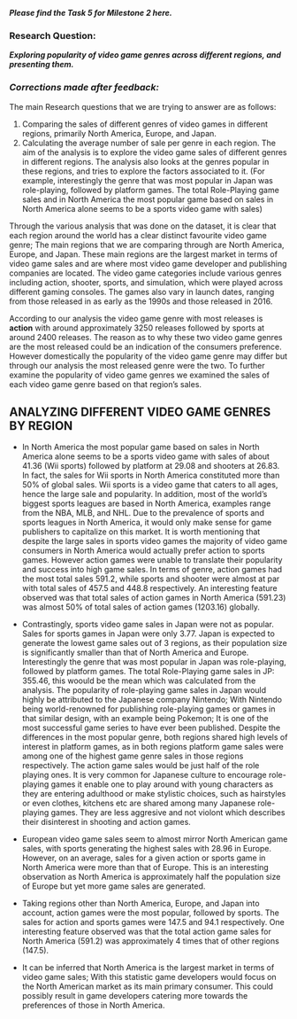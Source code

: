 ***Please find the Task 5 for Milestone 2 here.***

### Research Question: ###
***Exploring popularity of video game genres across different regions, and presenting them.***
### ***Corrections made after feedback:*** ###
The main Research questions that we are trying to answer are as follows:
1) Comparing the sales of different genres of video games in different regions, primarily North America, Europe, and Japan.
2) Calculating the average number of sale per genre in each region.
The aim of the analysis is to explore the video game sales of different genres in different regions. The analysis also looks at the genres popular in these regions, and tries to explore the factors associated to it. (For example, interestingly the genre that was most popular in Japan was role-playing, followed by platform games. The total Role-Playing game sales and in North America the most popular game based on sales in North America alone seems to be a sports video game with sales)

Through the various analysis that was done on the dataset, it is clear that each region around the world has a clear distinct favourite video game genre; The main regions that we are comparing through are North America, Europe, and Japan. These main regions are the largest market in terms of video game sales and are where most video game developer and publishing companies are located. The video game categories include various genres including action, shooter, sports, and simulation, which were played across different gaming consoles. The games also vary in launch dates, ranging from those released in as early as the 1990s and those released in 2016.

According to our analysis the video game genre with most releases is **action**  with around approximately 3250 releases followed by sports at around 2400 releases. The reason as to why these two video game genres are the most released could be an indication of the consumers preference. However domestically the popularity of the video game genre may differ but through our analysis the most released genre were the two.
	To further examine the popularity of video game genres we examined the sales of each video game genre based on that region’s sales.

## ANALYZING DIFFERENT VIDEO GAME GENRES BY REGION ##

- In North America the most popular game based on sales in North America alone seems to be a sports video game with sales of about 41.36 (Wii sports) followed by platform at 29.08 and shooters at 26.83. In fact, the sales for Wii sports in North America constituted more than 50% of global sales. Wii sports is a video game that caters to all ages, hence the large sale and popularity. In addition, most of the world’s biggest sports leagues are based in North America, examples range from the NBA, MLB, and NHL. Due to the prevalence of sports and sports leagues in North America, it would only make sense for game publishers to capitalize on this market. It is worth mentioning that despite the large sales in sports video games the majority of video game consumers in North America would actually prefer action to sports games. However action games were unable to translate their popularity and success into high game sales.  In terms of genre, action games had the most total sales 591.2, while sports and shooter were almost at par with total sales of 457.5 and 448.8 respectively. An interesting feature observed was that total sales of action games in North America (591.23) was almost 50% of total sales of action games (1203.16) globally.

- Contrastingly, sports video game sales in Japan were not as popular. Sales for sports games in Japan were only 3.77.  Japan is expected to generate the lowest game sales out of 3 regions, as their population size is significantly smaller than that of North America and Europe. Interestingly the genre that was most popular in Japan was role-playing, followed by platform games. The total Role-Playing game sales in JP: 355.46, this woould be the mean which was calculated from the analysis. The popularity of role-playing game sales in Japan would highly be attributed to the Japanese company Nintendo; With Nintendo being world-renowned for publishing role-playing games or games in that similar design, with an example being Pokemon; It is one of the most successful game series to have ever been published. Despite the differences in the most popular genre, both regions shared high levels of interest in platform games, as in both regions platform game sales were among one of the highest game genre sales in those regions respectively. The action game sales would be just half of the role playing ones. It is very common for Japanese culture to encourage role-playing games it enable one to play around with  young characters as they are entering adulthood or make stylistic choices, such as hairstyles or even clothes, kitchens etc are shared among many Japanese role-playing games. They are less aggresive and not violont which describes their disinterest in shooting and action games.

- European video game sales seem to almost mirror North American game sales, with sports generating the highest sales with 28.96 in Europe. However, on an average, sales for a given action or sports game in North America were more than that of Europe. This is an interesting observation as North America is approximately half the population size of Europe but yet more game sales are generated.

- Taking regions other than North America, Europe, and Japan into account, action games were the most popular, followed by sports. The sales for action and sports games were 147.5 and 94.1 respectively. One interesting feature observed was that the total action game sales for North America (591.2) was approximately 4 times that of other regions (147.5).

- It can be inferred that North America is the largest market in terms of video game sales; With this statistic game developers would focus on the North American market as its main primary consumer. This could possibly result in game developers catering more towards the preferences of those in North America. 


